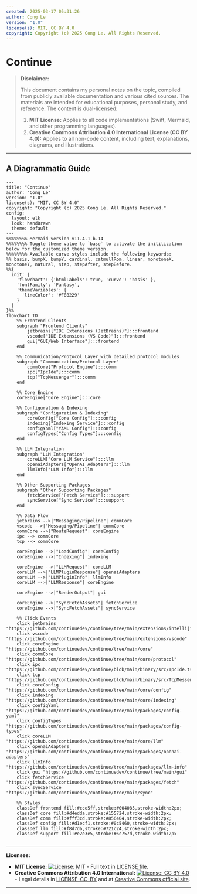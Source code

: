```yaml
---
created: 2025-03-17 05:31:26
author: Cong Le
version: "1.0"
license(s): MIT, CC BY 4.0
copyright: Copyright (c) 2025 Cong Le. All Rights Reserved.
---
```




# Continue
> **Disclaimer:**
>
> This document contains my personal notes on the topic,
> compiled from publicly available documentation and various cited sources.
> The materials are intended for educational purposes, personal study, and reference.
> The content is dual-licensed:
> 1. **MIT License:** Applies to all code implementations (Swift, Mermaid, and other programming languages).
> 2. **Creative Commons Attribution 4.0 International License (CC BY 4.0):** Applies to all non-code content, including text, explanations, diagrams, and illustrations.
---


## A Diagrammatic Guide 


```mermaid
---
title: "Continue"
author: "Cong Le"
version: "1.0"
license(s): "MIT, CC BY 4.0"
copyright: "Copyright (c) 2025 Cong Le. All Rights Reserved."
config:
  layout: elk
  look: handDrawn
  theme: default
---
%%%%%%%% Mermaid version v11.4.1-b.14
%%%%%%%% Toggle theme value to `base` to activate the initilization below for the customized theme version.
%%%%%%%% Available curve styles include the following keywords:
%% basis, bumpX, bumpY, cardinal, catmullRom, linear, monotoneX, monotoneY, natural, step, stepAfter, stepBefore.
%%{
  init: {
    'flowchart': {'htmlLabels': true, 'curve': 'basis' },
    'fontFamily': 'Fantasy',
    'themeVariables': {
      'lineColor': '#F8B229'
    }
  }
}%%
flowchart TD
    %% Frontend Clients
    subgraph "Frontend Clients"
        jetbrains["IDE Extensions (JetBrains)"]:::frontend
        vscode["IDE Extensions (VS Code)"]:::frontend
        gui["GUI/Web Interface"]:::frontend
    end

    %% Communication/Protocol Layer with detailed protocol modules
    subgraph "Communication/Protocol Layer"
        commCore["Protocol Engine"]:::comm
        ipc["IpcIde"]:::comm
        tcp["TcpMessenger"]:::comm
    end

    %% Core Engine
    coreEngine["Core Engine"]:::core

    %% Configuration & Indexing
    subgraph "Configuration & Indexing"
        coreConfig["Core Config"]:::config
        indexing["Indexing Service"]:::config
        configYaml["YAML Config"]:::config
        configTypes["Config Types"]:::config
    end

    %% LLM Integration
    subgraph "LLM Integration"
        coreLLM["Core LLM Service"]:::llm
        openaiAdapters["OpenAI Adapters"]:::llm
        llmInfo["LLM Info"]:::llm
    end

    %% Other Supporting Packages
    subgraph "Other Supporting Packages"
        fetchService["Fetch Service"]:::support
        syncService["Sync Service"]:::support
    end

    %% Data Flow
    jetbrains -->|"Messaging/Pipeline"| commCore
    vscode -->|"Messaging/Pipeline"| commCore
    commCore -->|"RouteRequest"| coreEngine
    ipc --> commCore
    tcp --> commCore

    coreEngine -->|"LoadConfig"| coreConfig
    coreEngine -->|"Indexing"| indexing

    coreEngine -->|"LLMRequest"| coreLLM
    coreLLM -->|"LLMPluginResponse"| openaiAdapters
    coreLLM -->|"LLMPluginInfo"| llmInfo
    coreLLM -->|"LLMResponse"| coreEngine

    coreEngine -->|"RenderOutput"| gui

    coreEngine -->|"SyncFetchAssets"| fetchService
    coreEngine -->|"SyncFetchAssets"| syncService

    %% Click Events
    click jetbrains "https://github.com/continuedev/continue/tree/main/extensions/intellij"
    click vscode "https://github.com/continuedev/continue/tree/main/extensions/vscode"
    click coreEngine "https://github.com/continuedev/continue/tree/main/core"
    click commCore "https://github.com/continuedev/continue/tree/main/core/protocol"
    click ipc "https://github.com/continuedev/continue/blob/main/binary/src/IpcIde.ts"
    click tcp "https://github.com/continuedev/continue/blob/main/binary/src/TcpMessenger.ts"
    click coreConfig "https://github.com/continuedev/continue/tree/main/core/config"
    click indexing "https://github.com/continuedev/continue/tree/main/core/indexing"
    click configYaml "https://github.com/continuedev/continue/tree/main/packages/config-yaml"
    click configTypes "https://github.com/continuedev/continue/tree/main/packages/config-types"
    click coreLLM "https://github.com/continuedev/continue/tree/main/core/llm"
    click openaiAdapters "https://github.com/continuedev/continue/tree/main/packages/openai-adapters"
    click llmInfo "https://github.com/continuedev/continue/tree/main/packages/llm-info"
    click gui "https://github.com/continuedev/continue/tree/main/gui"
    click fetchService "https://github.com/continuedev/continue/tree/main/packages/fetch"
    click syncService "https://github.com/continuedev/continue/tree/main/sync"

    %% Styles
    classDef frontend fill:#cce5ff,stroke:#004085,stroke-width:2px;
    classDef core fill:#d4edda,stroke:#155724,stroke-width:2px;
    classDef comm fill:#fff3cd,stroke:#856404,stroke-width:2px;
    classDef config fill:#d1ecf1,stroke:#0c5460,stroke-width:2px;
    classDef llm fill:#f8d7da,stroke:#721c24,stroke-width:2px;
    classDef support fill:#e2e3e5,stroke:#6c757d,stroke-width:2px
    
```



---
**Licenses:**

- **MIT License:**  [![License: MIT](https://img.shields.io/badge/License-MIT-yellow.svg)](LICENSE) - Full text in [LICENSE](LICENSE) file.
- **Creative Commons Attribution 4.0 International:** [![License: CC BY 4.0](https://licensebuttons.net/l/by/4.0/88x31.png)](LICENSE-CC-BY) - Legal details in [LICENSE-CC-BY](LICENSE-CC-BY) and at [Creative Commons official site](http://creativecommons.org/licenses/by/4.0/).

---
